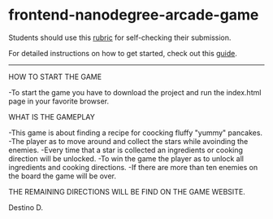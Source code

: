 frontend-nanodegree-arcade-game
===============================

Students should use this [rubric](https://www.udacity.com/course/viewer/#!/c-nd001/l-2696458597/m-2687128535) for self-checking their submission.

For detailed instructions on how to get started, check out this [guide](https://docs.google.com/document/d/1v01aScPjSWCCWQLIpFqvg3-vXLH2e8_SZQKC8jNO0Dc/pub?embedded=true).

********************************************************************************************************************************
HOW TO START THE GAME

-To start the game you have to download the project and run the index.html
page in your favorite browser.

WHAT IS THE GAMEPLAY

-This game is about finding a recipe for coocking fluffy "yummy" pancakes.
-The player as to move around and collect the stars while avoinding the enemies.
-Every time that a star is collected an ingredients or cooking direction will be unlocked.
-To win the game the player as to unlock all ingredients and cooking directions.
-If there are more than ten enemies on the board the game will be over.

THE REMAINING DIRECTIONS WILL BE FIND ON THE GAME WEBSITE.

Destino D.

